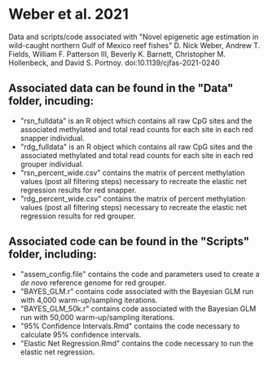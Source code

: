 # Weber et al. 2021

Data and scripts/code associated with "Novel epigenetic age estimation in wild-caught northern Gulf of Mexico reef fishes" D. Nick Weber, Andrew T. Fields, William F. Patterson III, Beverly K. Barnett, Christopher M. Hollenbeck, and David S. Portnoy. doi:10.1139/cjfas-2021-0240

## Associated data can be found in the "Data" folder, incuding:
- "rsn_fulldata" is an R object which contains all raw CpG sites and the associated methylated and total read counts for each site in each red snapper individual.
- "rdg_fulldata" is an R object which contains all raw CpG sites and the associated methylated and total read counts for each site in each red grouper individual.
- "rsn_percent_wide.csv" contains the matrix of percent methylation values (post all filtering steps) necessary to recreate the elastic net regression results for red snapper.
- "rdg_percent_wide.csv" contains the matrix of percent methylation values (post all filtering steps) necessary to recreate the elastic net regression results for red grouper.

## Associated code can be found in the "Scripts" folder, including:

- "assem_config.file" contains the code and parameters used to create a *de novo* reference genome for red grouper.
- "BAYES_GLM.r" contains code associated with the Bayesian GLM run with 4,000 warm-up/sampling iterations.
- "BAYES_GLM_50k.r" contains code associated with the Bayesian GLM run with 50,000 warm-up/sampling iterations.
- "95% Confidence Intervals.Rmd" contains the code necessary to calculate 95% confidence intervals.
- "Elastic Net Regression.Rmd" contains the code necessary to run the elastic net regression.
